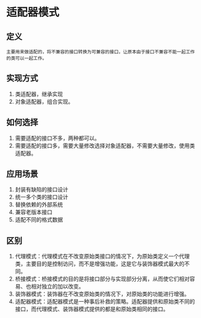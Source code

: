 # 适配器模式

## 定义

    主要用来做适配的，将不兼容的接口转换为可兼容的接口，让原本由于接口不兼容不能一起工作的类可以一起工作。

## 实现方式

1. 类适配器，继承实现
2. 对象适配器，组合实现。

## 如何选择

1. 需要适配的接口不多，两种都可以。
2. 需要适配的接口多，需要大量修改选择对象适配器，不需要大量修改，使用类适配器。


## 应用场景

1. 封装有缺陷的接口设计
2. 统一多个类的接口设计
3. 替换依赖的外部系统
4. 兼容老版本接口
5. 适配不同的格式数据

## 区别

1. 代理模式：代理模式在不改变原始类接口的情况下，为原始类定义一个代理类，主要目的是控制访问，而不是增强功能，这是它与装饰器模式最大的不同。
2. 桥接模式：桥接模式的目的是将接口部分与实现部分分离，从而使它们相对容易、也相对独立的加以改变。
3. 装饰器模式：装饰器在不改变原始类的情况下，对原始类的功能进行增强。
4. 适配器模式：适配器模式是一种事后补救的策略。适配器提供和原始类不同的接口，而代理模式、装饰器模式提供的都是和原始类相同的接口。
